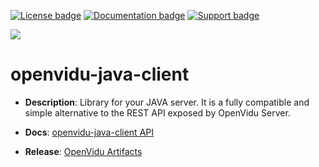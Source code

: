 [![License badge](https://img.shields.io/badge/license-Apache2-orange.svg)](http://www.apache.org/licenses/LICENSE-2.0)
[![Documentation badge](https://readthedocs.org/projects/fiware-orion/badge/?version=latest)](http://openvidu.io/docs/reference-docs/openvidu-java-client/)
[![Support badge](https://img.shields.io/badge/support-sof-yellowgreen.svg)](https://groups.google.com/forum/#!forum/openvidu)

[![][OpenViduLogo]](http://openvidu.io)

openvidu-java-client
===

- **Description**: Library for your JAVA server. It is a fully compatible and simple alternative to the REST API exposed by OpenVidu Server.

- **Docs**: [openvidu-java-client API](http://openvidu.io/docs/reference-docs/openvidu-java-client/)

- **Release**: [OpenVidu Artifacts](http://openvidu.io/docs/reference-docs/openvidu-artifacts/)

[OpenViduLogo]: https://secure.gravatar.com/avatar/5daba1d43042f2e4e85849733c8e5702?s=120
